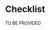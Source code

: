 <!-- START_METADATA
---
draft: true
sidebar_position: 40
---
END_METADATA -->

# Checklist

TO BE PROVIDED
